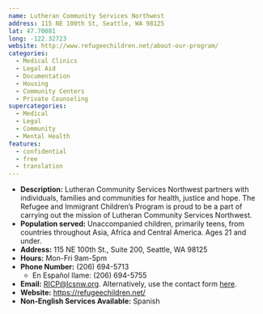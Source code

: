 ```yaml
---
name: Lutheran Community Services Northwest
address: 115 NE 100th St, Seattle, WA 98125
lat: 47.70081
long: -122.32723
website: http://www.refugeechildren.net/about-our-program/
categories:
  - Medical Clinics
  - Legal Aid
  - Documentation
  - Housing
  - Community Centers
  - Private Counseling
supercategories:
  - Medical
  - Legal
  - Community
  - Mental Health
features:
  - confidential
  - free
  - translation
---
```

- **Description:** Lutheran Community Services Northwest partners with individuals, families and communities for health, justice and hope. The Refugee and Immigrant Children’s Program is proud to be a part of carrying out the mission of Lutheran Community Services Northwest.
- **Population served:** Unaccompanied children, primarily teens, from countries throughout Asia, Africa and Central America. Ages 21 and under.
- **Address:** 115 NE 100th St., Suite 200, Seattle, WA 98125
- **Hours:** Mon-Fri 9am-5pm
- **Phone Number:** (206) 694-5713
   - En Español llame: (206) 694-5755
- **Email:** RICP@lcsnw.org. Alternatively, use the contact form [here](http://www.lcsnw.org/contact.html).
- **Website:** <https://refugeechildren.net/>
- **Non-English Services Available:** Spanish
